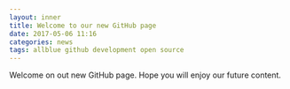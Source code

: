 ```yaml
---
layout: inner
title: Welcome to our new GitHub page
date: 2017-05-06 11:16
categories: news
tags: allblue github development open source
---
```


Welcome on out new GitHub page. Hope you will enjoy our future content.
